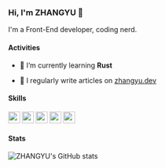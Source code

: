 ### Hi, I'm ZHANGYU 👋

I'm a Front-End developer, coding nerd. 

#### Activities

- 🌱 I’m currently learning **Rust**

- 📝 I regularly write articles on [zhangyu.dev](https://zhangyu.dev)


#### Skills
  
<code><img src="https://upload.vectorlogo.zone/logos/javascript/images/239ec8a4-163e-4792-83b6-3f6d96911757.svg" width="24"/></code>
<code><img src="https://upload.vectorlogo.zone/logos/typescriptlang/images/235f610f-bc79-428a-9511-b3de5c3b1208.svg" width="24"/></code>
<code><img src="https://www.vectorlogo.zone/logos/reactjs/reactjs-icon.svg" width="24"/></code>
<code><img src="https://www.vectorlogo.zone/logos/vuejs/vuejs-icon.svg" width="24"/></code>
<code><img src="https://developer.apple.com/swift/images/swift-logo.svg" width="24" /></code>


<div id="github-stats">
  <h4>Stats</h4>
  
  ![ZHANGYU's GitHub stats](https://github-readme-stats.vercel.app/api?username=zhangyu1818)
</div>
